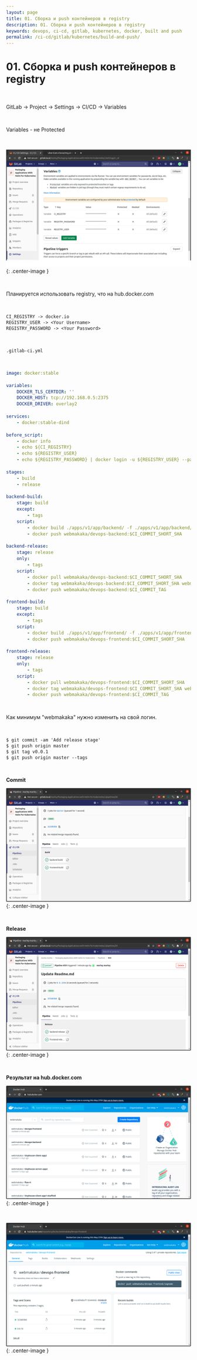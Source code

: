 ```yaml
---
layout: page
title: 01. Сборка и push контейнеров в registry
description: 01. Сборка и push контейнеров в registry
keywords: devops, ci-cd, gitlab, kubernetes, docker, built and push
permalink: /ci-cd/gitlab/kubernetes/build-and-push/
---
```


# 01. Сборка и push контейнеров в registry

<br/>

GitLab -> Project -> Settings -> CI/CD -> Variables

<br/>

Variables - не Protected

<br/>

![GitOps](/img/ci-cd/gitlab/kubernetes/pic-lecture01-pic01.png 'Devops'){: .center-image }

<br/>

Планируется использовать registry, что на hub.docker.com

<br/>

```
CI_REGISTRY -> docker.io
REGISTRY_USER -> <Your Username>
REGISTRY_PASSWORD -> <Your Password>
```

<br/>

```
.gitlab-ci.yml
```

<br/>

```yaml
image: docker:stable

variables:
    DOCKER_TLS_CERTDIR: ''
    DOCKER_HOST: tcp://192.168.0.5:2375
    DOCKER_DRIVER: overlay2

services:
    - docker:stable-dind

before_script:
    - docker info
    - echo ${CI_REGISTRY}
    - echo ${REGISTRY_USER}
    - echo ${REGISTRY_PASSWORD} | docker login -u ${REGISTRY_USER} --password-stdin ${CI_REGISTRY}

stages:
    - build
    - release

backend-build:
    stage: build
    except:
        - tags
    script:
        - docker build ./apps/v1/app/backend/ -f ./apps/v1/app/backend/Dockerfile -t webmakaka/devops-backend:$CI_COMMIT_SHORT_SHA
        - docker push webmakaka/devops-backend:$CI_COMMIT_SHORT_SHA

backend-release:
    stage: release
    only:
        - tags
    script:
        - docker pull webmakaka/devops-backend:$CI_COMMIT_SHORT_SHA
        - docker tag webmakaka/devops-backend:$CI_COMMIT_SHORT_SHA webmakaka/devops-backend:$CI_COMMIT_TAG
        - docker push webmakaka/devops-backend:$CI_COMMIT_TAG

frontend-build:
    stage: build
    except:
        - tags
    script:
        - docker build ./apps/v1/app/frontend/ -f ./apps/v1/app/frontend/Dockerfile -t webmakaka/devops-frontend:$CI_COMMIT_SHORT_SHA
        - docker push webmakaka/devops-frontend:$CI_COMMIT_SHORT_SHA

frontend-release:
    stage: release
    only:
        - tags
    script:
        - docker pull webmakaka/devops-frontend:$CI_COMMIT_SHORT_SHA
        - docker tag webmakaka/devops-frontend:$CI_COMMIT_SHORT_SHA webmakaka/devops-frontend:$CI_COMMIT_TAG
        - docker push webmakaka/devops-frontend:$CI_COMMIT_TAG
```

<br/>

Как минимум "webmakaka" нужно изменить на свой логин.

<br/>

    $ git commit -am 'Add release stage'
    $ git push origin master
    $ git tag v0.0.1
    $ git push origin master --tags

<br/>

**Commit**

![GitOps](/img/ci-cd/gitlab/kubernetes/pic-lecture01-pic02.png 'Devops'){: .center-image }

<br/>

**Release**

![GitOps](/img/ci-cd/gitlab/kubernetes/pic-lecture01-pic03.png 'Devops'){: .center-image }

<br/>

**Результат на hub.docker.com**

![GitOps](/img/ci-cd/gitlab/kubernetes/pic-lecture01-pic04.png 'Devops'){: .center-image }

<br/>

![GitOps](/img/ci-cd/gitlab/kubernetes/pic-lecture01-pic05.png 'Devops'){: .center-image }
